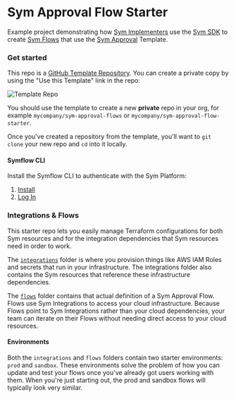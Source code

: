 Sym Approval Flow Starter
==================

Example project demonstrating how [Sym Implementers](https://docs.symops.com/docs/deploy-sym-platform) use the [Sym SDK](https://docs.symops.com/docs) to create [Sym Flows](https://docs.symops.com/docs/flows) that use the [Sym Approval](https://docs.symops.com/docs/sym-approval) Template.

### Get started

This repo is a [GitHub Template Repository](https://help.github.com/en/articles/creating-a-repository-from-a-template). You can create a private copy by using the "Use this Template" link in the repo:

![Template Repo](https://help.github.com/assets/images/help/repository/use-this-template-button.png)

You should use the template to create a new **private** repo in your org, for example `mycompany/sym-approval-flows` or `mycompany/sym-approval-flow-starter`.

Once you've created a repository from the template, you'll want to `git clone` your new repo and `cd` into it locally.

#### Symflow CLI

Install the Symflow CLI to authenticate with the Sym Platform:

1. [Install](https://docs.symops.com/docs/install-sym-flow)
2. [Log In](https://docs.symops.com/docs/login-sym-flow)

### Integrations & Flows

This starter repo lets you easily manage Terraform configurations for both Sym resources and for the integration dependencies that Sym resources need in order to work.

The [`integrations`](integrations) folder is where you provision things like AWS IAM Roles and secrets that run in your infrastructure. The integrations folder also contains the Sym resources that reference these infrastructure dependencies.

The [`flows`](flows) folder contains that actual definition of a Sym Approval Flow. Flows use Sym Integrations to access your cloud infrastructure. Because Flows point to Sym Integrations rather than your cloud dependencies, your team can iterate on their Flows without needing direct access to your cloud resources.

#### Environments

Both the `integrations` and `flows` folders contain two starter environments: `prod` and `sandbox`. These environments solve the problem of how you can update and test your flows once you've already got users working with them. When you're just starting out, the prod and sandbox flows will typically look very similar.
